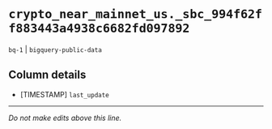 # `crypto_near_mainnet_us._sbc_994f62ff883443a4938c6682fd097892`
`bq-1` | `bigquery-public-data`

## Column details
* [TIMESTAMP] `last_update`

-------------------------------------------------------------------------------
*Do not make edits above this line.*
